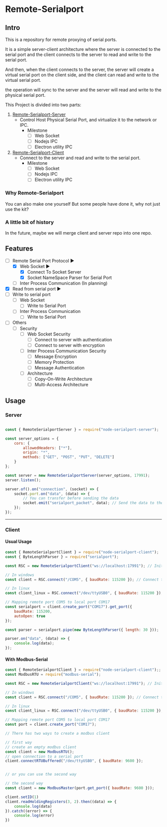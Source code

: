 # Remote-Serialport

## Intro

This is a repository for remote proxying of serial ports.

It is a simple server-client architecture where the server is connected to the serial port and the client connects to the server to read and write to the serial port.

And then, when the client connects to the server, the server will create a virtual serial port on the client side, and the client can read and write to the virtual serial port.

the operation will sync to the server and the server will read and write to the physical serial port.

This Project is divided into two parts:

1. [Remote-Serialport-Server](https://www.npmjs.com/package/node-serialport-server)
   - Control Host Physical Serial Port, and virtualize it to the network or IPC.
     - Milestone
       - [ ] Web Socket
       - [ ] Nodejs IPC
       - [ ] Electron utility IPC
2. [Remote-Serialport-Client](https://www.npmjs.com/package/node-serialport-client)
   - Connect to the server and read and write to the serial port.
     - Milestone
       - [ ] Web Socket
       - [ ] Nodejs IPC
       - [ ] Electron utility IPC

### Why Remote-Serialport

You can also make one yourself
But some people have done it, why not just use the kit?

### A little bit of history

In the future, maybe we will merge client and server repo into one repo.

## Features

- [ ] Remote Serial Port Protocol ▶
  - [x] Web Socket  ▶
    - [x] Connect To Socket Server
    - [x] Socket NameSpace Parser for Serial Port
  - [ ] Inter Process Communication (In planning)
- [x] Read from serial port ▶
- [ ] Write to serial port
  - [ ] Web Socket
    - [ ] Write to Serial Port
  - [ ] Inter Process Communication
    - [ ] Write to Serial Port
- [ ] Others
  - [ ] Security
    - [ ] Web Socket Security
      - [ ] Connect to server with authentication
      - [ ] Connect to server with encryption
    - [ ] Inter Process Communication Security
      - [ ] Message Encryption
      - [ ] Memory Protection
      - [ ] Message Authentication
    - [ ] Architecture
      - [ ] Copy-On-Write Architecture
      - [ ] Multi-Access Architecture
  
## Usage

### Server

```javascript

const { RemoteSerialportServer } = require("node-serialport-server");

const server_options = {
    cors: {
        allowedHeaders: ["*"],
        origin: "*",
        methods: ["GET", "POST", "PUT", "DELETE"]
    }
};

const server = new RemoteSerialportServer(server_options, 17991);
server.listen();

server.of().on("connection", (socket) => {
    socket.port.on("data", (data) => {
        // You can transfer before sending the data
        socket.emit("serialport_packet", data); // Send the data to the client
    });
});


```

---

### Client

#### Usual Usage

```javascript
const { RemoteSerialportClient } = require("node-serialport-client");
const { ByteLengthParser } = require("serialport");

const RSC = new RemoteSerialportClient("ws://localhost:17991"); // Initialize the client with the server address

// In windows
const client = RSC.connect("/COM5", { baudRate: 115200 }); // Connect to the server and get the port

// In linux
const client_linux = RSC.connect("/dev/ttyUSB0", { baudRate: 115200 }); // Connect to the server and get the port

// Mapping remote port COM5 to local port COM17
const serialport = client.create_port("COM17").get_port({
    baudRate: 115200,
    autoOpen: true
});

const parser = serialport.pipe(new ByteLengthParser({ length: 30 }));

parser.on("data", (data) => {
    console.log(data);
});
```

#### With Modbus-Serial

```javascript
const { RemoteSerialportClient } = require("node-serialport-client");;
const ModbusRTU = require("modbus-serial");

const RSC = new RemoteSerialportClient("ws://localhost:17991"); // Initialize the client with the server address

// In windows
const client = RSC.connect("/COM5", { baudRate: 115200 }); // Connect to the server and get the port

// In linux
const client_linux = RSC.connect("/dev/ttyUSB0", { baudRate: 115200 }); // Connect to the server and get the port

// Mapping remote port COM5 to local port COM17
const port = client.create_port("COM17");

// There has two ways to create a modbus client

// first way
// create an empty modbus client
const client = new ModbusRTU();
// open connection to a serial port
client.connectRTUBuffered("/dev/ttyUSB0", { baudRate: 9600 });


// or you can use the second way

// the second way
const client = new ModbusMaster(port.get_port({ baudRate: 9600 }));

client.setID(1)
client.readHoldingRegisters(3, 2).then((data) => {
    console.log(data)
}).catch((error) => {
    console.log(error)
})

```
